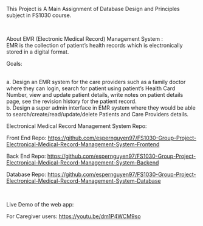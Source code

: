 This Project is A Main Assignment of Database Design and Principles subject in FS1030 course.

<br>

About EMR (Electronic Medical Record) Management System :
<br>
EMR is the collection of patient’s health records which is electronically stored in a digital format.
<br>

Goals:

<br>
a. Design an EMR system for the care providers such as a family doctor where they can login, search for patient using patient’s Health Card Number, view and update patient details, write notes on patient details page, see the revision history for the patient record.
<br>
b. Design a super admin interface in EMR system where they would be able to search/create/read/update/delete Patients and Care Providers details.

<br>


Electronical Medical Record Management System Repo:



Front End Repo: https://github.com/espernguyen97/FS1030-Group-Project-Electronical-Medical-Record-Management-System-Frontend

Back End Repo: https://github.com/espernguyen97/FS1030-Group-Project-Electronical-Medical-Record-Management-System-Backend

Database Repo: https://github.com/espernguyen97/FS1030-Group-Project-Electronical-Medical-Record-Management-System-Database

<br>

Live Demo of the web app: 

For Caregiver users:  https://youtu.be/dm1P4WCM9so

